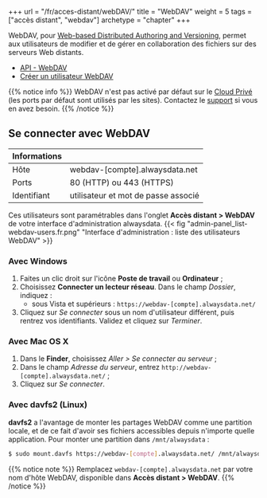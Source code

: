 +++
url = "/fr/acces-distant/webDAV/"
title = "WebDAV"
weight = 5
tags = ["accès distant", "webdav"]
archetype = "chapter"
+++

WebDAV, pour [Web-based Distributed Authoring and Versioning](http://www.webdav.org/), permet aux utilisateurs de modifier et de gérer en collaboration des fichiers sur des serveurs Web distants.

- [API - WebDAV](https://api.alwaysdata.com/v1/webdav/doc/)
- [Créer un utilisateur WebDAV](create-a-webdav-user)

{{% notice info %}}
WebDAV n'est pas activé par défaut sur le [Cloud Privé](accounts/billing/private-cloud-prices) (les ports par défaut sont utilisés par les sites). Contactez le [support](https://admin.alwaysdata.com/support/add/) si vous en avez besoin.
{{% /notice %}}

## Se connecter avec WebDAV

| Informations   |                                      |
|----------------|--------------------------------------|
| Hôte           | webdav-[compte].alwaysdata.net       |
| Ports          | 80 (HTTP) ou 443 (HTTPS)             |
| Identifiant    | utilisateur et mot de passe associé  |

Ces utilisateurs sont paramétrables dans l'onglet **Accès distant > WebDAV** de votre interface d'administration alwaysdata.
{{< fig "admin-panel_list-webdav-users.fr.png" "Interface d'administration : liste des utilisateurs WebDAV" >}}

### Avec Windows

1. Faites un clic droit sur l'icône **Poste de travail** ou **Ordinateur** ;
2. Choisissez **Connecter un lecteur réseau**. Dans le champ _Dossier_, indiquez :
    - sous Vista et supérieurs : `https://webdav-[compte].alwaysdata.net/` 
3. Cliquez sur _Se connecter_ sous un nom d'utilisateur différent, puis rentrez vos identifiants. Validez et cliquez sur _Terminer_.

### Avec Mac OS X

1. Dans le **Finder**, choisissez _Aller > Se connecter au serveur_ ;
2. Dans le champ _Adresse du serveur_, entrez `http://webdav-[compte].alwaysdata.net/` ;
3. Cliquez sur _Se connecter_.

### Avec davfs2 (Linux)

**davfs2** a l'avantage de monter les partages WebDAV comme une partition locale, et de ce fait d'avoir ses fichiers accessibles depuis n'importe quelle application. Pour monter une partition dans `/mnt/alwaysdata` :

```sh
$ sudo mount.davfs https://webdav-[compte].alwaysdata.net/ /mnt/alwaysdata
```

{{% notice note %}}
Remplacez `webdav-[compte].alwaysdata.net` par votre nom d'hôte WebDAV, disponible dans **Accès distant > WebDAV**.
{{% /notice %}}

